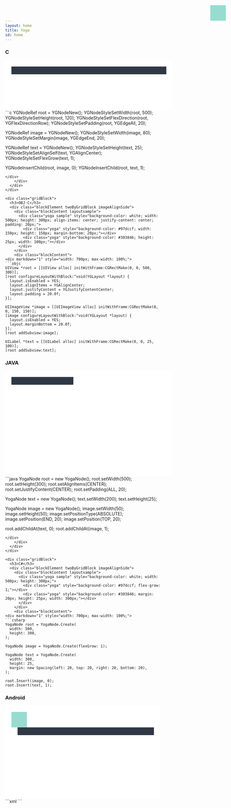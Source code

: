 ```yaml
---
layout: home
title: Yoga
id: home
---
```


<div class="gridBlock alternateColor">
  <h3>C</h3>
  <div class="blockElement twoByGridBlock imageAlignSide">
    <div class="blockContent layoutsample">
      <div class="yoga sample" style="background-color: white; width: 500px; height: 120px; padding: 20px; flex-direction:row;">
        <div class="yoga" style="background-color: #97dccf; width: 80px; margin-right: 20px;"></div>
        <div class="yoga" style="background-color: #303846; flex-grow: 1; height: 25px; align-self: center;"></div>
      </div>
    </div>
    <div class="blockContent">
<div markdown="1" style="width: 700px; max-width: 100%;">
```c
YGNodeRef root = YGNodeNew();
YGNodeStyleSetWidth(root, 500);
YGNodeStyleSetHeight(root, 120);
YGNodeStyleSetFlexDirection(root, YGFlexDirectionRow);
YGNodeStyleSetPadding(root, YGEdgeAll, 20);

YGNodeRef image = YGNodeNew();
YGNodeStyleSetWidth(image, 80);
YGNodeStyleSetMargin(image, YGEdgeEnd, 20);

YGNodeRef text = YGNodeNew();
YGNodeStyleSetHeight(text, 25);
YGNodeStyleSetAlignSelf(text, YGAlignCenter);
YGNodeStyleSetFlexGrow(text, 1);

YGNodeInsertChild(root, image, 0);
YGNodeInsertChild(root, text, 1);
```
</div>
    </div>
  </div>
</div>

<div class="gridBlock">
  <h3>OBJ-C</h3>
  <div class="blockElement twoByGridBlock imageAlignSide">
    <div class="blockContent layoutsample">
      <div class="yoga sample" style="background-color: white; width: 500px; height: 300px; align-items: center; justify-content: center; padding: 20px;">
        <div class="yoga" style="background-color: #97dccf; width: 150px; height: 150px; margin-bottom: 20px;"></div>
        <div class="yoga" style="background-color: #303846; height: 25px; width: 100px;"></div>
      </div>
    </div>
    <div class="blockContent">
<div markdown="1" style="width: 700px; max-width: 100%;">
```objc
UIView *root = [[UIView alloc] initWithFrame:CGRectMake(0, 0, 500, 300)];
[root configureLayoutWithBlock:^void(YGLayout *layout) {
  layout.isEnabled = YES;
  layout.alignItems = YGAlignCenter;
  layout.justifyContent = YGJustifyContentCenter;
  layout.padding = 20.0f;
}];

UIImageView *image = [[UIImageView alloc] initWithFrame:CGRectMake(0, 0, 150, 150)];
[image configureLayoutWithBlock:^void(YGLayout *layout) {
  layout.isEnabled = YES;
  layout.marginBottom = 20.0f;
}];
[root addSubview:image];

UILabel *text = [[UILabel alloc] initWithFrame:CGRectMake(0, 0, 25, 100)];
[root addSubview:text];
```
</div>
    </div>
  </div>
</div>

<div class="gridBlock alternateColor">
  <h3>JAVA</h3>
  <div class="blockElement twoByGridBlock imageAlignSide">
    <div class="blockContent layoutsample">
      <div class="yoga sample" style="background-color: white; width: 500px; height: 300px; align-items: center; justify-content: center; padding: 20px;">
        <div class="yoga" style="background-color: #303846; height: 25px; width: 200px;"></div>
        <div class="yoga" style="background-color: #97dccf; width: 50px; height: 50px; position: absolute; right: 20px; top: 20px;"></div>
      </div>
    </div>
    <div class="blockContent">
<div markdown="1" style="width: 700px; max-width: 100%;">
```java
YogaNode root = new YogaNode();
root.setWidth(500);
root.setHeight(300);
root.setAlignItems(CENTER);
root.setJustifyContent(CENTER);
root.setPadding(ALL, 20);

YogaNode text = new YogaNode();
text.setWidth(200);
text.setHeight(25);

YogaNode image = new YogaNode();
image.setWidth(50);
image.setHeight(50);
image.setPositionType(ABSOLUTE);
image.setPosition(END, 20);
image.setPosition(TOP, 20);

root.addChildAt(text, 0);
root.addChildAt(image, 1);
```
</div>
    </div>
  </div>
</div>

<div class="gridBlock">
  <h3>C#</h3>
  <div class="blockElement twoByGridBlock imageAlignSide">
    <div class="blockContent layoutsample">
      <div class="yoga sample" style="background-color: white; width: 500px; height: 300px;">
        <div class="yoga" style="background-color: #97dccf; flex-grow: 1;"></div>
        <div class="yoga" style="background-color: #303846; margin: 20px; height: 25px; width: 300px;"></div>
      </div>
    </div>
    <div class="blockContent">
<div markdown="1" style="width: 700px; max-width: 100%;">
```csharp
YogaNode root = YogaNode.Create(
  width: 500,
  height: 300,
);

YogaNode image = YogaNode.Create(flexGrow: 1);

YogaNode text = YogaNode.Create(
  width: 300,
  height: 25,
  margin: new Spacing(left: 20, top: 20, right: 20, bottom: 20),
);

root.Insert(image, 0);
root.Insert(text, 1);
```
</div>
    </div>
  </div>
</div>

<div class="gridBlock alternateColor">
  <h3>Android</h3>
  <div class="blockElement twoByGridBlock imageAlignSide">
    <div class="blockContent layoutsample">
      <div class="yoga sample" style="background-color: white; width: 500px; height: 300px; justify-content: stretch; flex-direction: column;">
        <div class="yoga" style="background-color: #97dccf; flex: 1;"></div>
        <div class="yoga" style="background-color: white; padding: 20px; flex-direction: row; align-items: center;">
          <div class="yoga" style="background-color: #97dccf; height: 50px; width: 50px;"></div>
          <div class="yoga" style="background-color: #303846; height: 25px; flex: 1; margin-left: 20px;"></div>
        </div>
      </div>
    </div>
    <div class="blockContent">
<div markdown="1" style="width: 700px; max-width: 100%;">
```xml
<YogaLayout
    android:layout_width="match_parent"
    android:layout_height="match_parent"
    yoga:justify_content="stretch">
  <ImageView
      android:layout_width="wrap_content"
      android:layout_height="wrap_content"
      yoga:flex="1"/>
  <VirtualYogaLayout
      android:layout_width="wrap_content"
      android:layout_height="wrap_content"
      yoga:padding_all="20px"
      yoga:flex_direction="row"
      yoga:align_items="center">
    <ImageView
        android:layout_width="50dp"
        android:layout_height="50dp"/>
    <TextView
        android:layout_width="wrap_content"
        android:layout_height="wrap_content"
        yoga:flex="1"
        yoga:margin_start="20px"/>
  </VirtualYogaLayout>
</YogaLayout>
```
</div>
    </div>
  </div>
</div>

